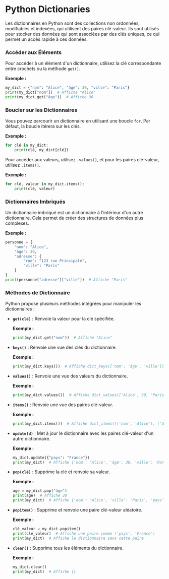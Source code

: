 # Python Dictionaries

Les dictionnaires en Python sont des collections non ordonnées, modifiables et indexées, qui utilisent des paires clé-valeur. Ils sont utilisés pour stocker des données qui sont associées par des clés uniques, ce qui permet un accès rapide à ces données.

### Accéder aux Éléments

Pour accéder à un élément d'un dictionnaire, utilisez la clé correspondante entre crochets ou la méthode `get()`.

**Exemple :**
```python
my_dict = {"nom": "Alice", "âge": 30, "ville": "Paris"}
print(my_dict["nom"])  # Affiche "Alice"
print(my_dict.get("âge"))  # Affiche 30
```

### Boucler sur les Dictionnaires

Vous pouvez parcourir un dictionnaire en utilisant une boucle `for`. Par défaut, la boucle itérera sur les clés.

**Exemple :**
```python
for clé in my_dict:
    print(clé, my_dict[clé])
```

Pour accéder aux valeurs, utilisez `.values()`, et pour les paires clé-valeur, utilisez `.items()`.

**Exemple :**
```python
for clé, valeur in my_dict.items():
    print(clé, valeur)
```

### Dictionnaires Imbriqués

Un dictionnaire imbriqué est un dictionnaire à l'intérieur d'un autre dictionnaire. Cela permet de créer des structures de données plus complexes.

**Exemple :**
```python
personne = {
    "nom": "Alice",
    "âge": 30,
    "adresse": {
        "rue": "123 rue Principale",
        "ville": "Paris"
    }
}
print(personne["adresse"]["ville"])  # Affiche "Paris"
```

### Méthodes de Dictionnaire

Python propose plusieurs méthodes intégrées pour manipuler les dictionnaires :

- **`get(clé)`** : Renvoie la valeur pour la clé spécifiée.

  **Exemple :**
  ```python
  print(my_dict.get("nom"))  # Affiche "Alice"
  ```

- **`keys()`** : Renvoie une vue des clés du dictionnaire.

  **Exemple :**
  ```python
  print(my_dict.keys())  # Affiche dict_keys(['nom', 'âge', 'ville'])
  ```

- **`values()`** : Renvoie une vue des valeurs du dictionnaire.

  **Exemple :**
  ```python
  print(my_dict.values())  # Affiche dict_values(['Alice', 30, 'Paris'])
  ```

- **`items()`** : Renvoie une vue des paires clé-valeur.

  **Exemple :**
  ```python
  print(my_dict.items())  # Affiche dict_items([('nom', 'Alice'), ('âge', 30), ('ville', 'Paris')])
  ```

- **`update(d)`** : Met à jour le dictionnaire avec les paires clé-valeur d'un autre dictionnaire.

  **Exemple :**
  ```python
  my_dict.update({"pays": "France"})
  print(my_dict)  # Affiche {'nom': 'Alice', 'âge': 30, 'ville': 'Paris', 'pays': 'France'}
  ```

- **`pop(clé)`** : Supprime la clé et renvoie sa valeur.

  **Exemple :**
  ```python
  age = my_dict.pop("âge")
  print(age)  # Affiche 30
  print(my_dict)  # Affiche {'nom': 'Alice', 'ville': 'Paris', 'pays': 'France'}
  ```

- **`popitem()`** : Supprime et renvoie une paire clé-valeur aléatoire.

  **Exemple :**
  ```python
  clé_valeur = my_dict.popitem()
  print(clé_valeur)  # Affiche une paire comme ('pays', 'France')
  print(my_dict)  # Affiche le dictionnaire sans cette paire
  ```

- **`clear()`** : Supprime tous les éléments du dictionnaire.

  **Exemple :**
  ```python
  my_dict.clear()
  print(my_dict)  # Affiche {}
  ```
